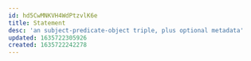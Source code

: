 ```yaml
---
id: hd5CwMNKVH4WdPtzvlK6e
title: Statement
desc: 'an subject-predicate-object triple, plus optional metadata'
updated: 1635722305926
created: 1635722242278
---
```



